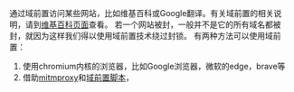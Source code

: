 通过域前置访问某些网站，比如维基百科或Google翻译。有关域前置的相关说明，请到[维基百科页面][df]查看。
若一个网站被封，一般并不是它的所有域名都被封，就因为这样我们得以使用域前置技术绕过封锁。
有两种方法可以使用域前置：

1. 使用chromium内核的浏览器，比如Google浏览器，微软的edge，brave等
2. 借助[mitmproxy][mitm]和[域前置脚本][df-py]，


[df]: https://zh.wikipedia.org/wiki/%E5%9F%9F%E5%89%8D%E7%BD%AE
[mitm]: https://github.com/mitmproxy/mitmproxy
[df-py]: https://github.com/mitmproxy/mitmproxy/blob/main/examples/contrib/domain_fronting.py
